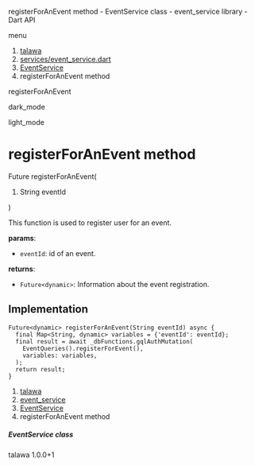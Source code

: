 




registerForAnEvent method - EventService class - event\_service library - Dart API







menu

1. [talawa](../../index.html)
2. [services/event\_service.dart](../../services_event_service/services_event_service-library.html)
3. [EventService](../../services_event_service/EventService-class.html)
4. registerForAnEvent method

registerForAnEvent


dark\_mode

light\_mode




# registerForAnEvent method


Future
registerForAnEvent(

1. String eventId

)

This function is used to register user for an event.

**params**:

* `eventId`: id of an event.

**returns**:

* `Future<dynamic>`: Information about the event registration.

## Implementation

```
Future<dynamic> registerForAnEvent(String eventId) async {
  final Map<String, dynamic> variables = {'eventId': eventId};
  final result = await _dbFunctions.gqlAuthMutation(
    EventQueries().registerForEvent(),
    variables: variables,
  );
  return result;
}
```

 


1. [talawa](../../index.html)
2. [event\_service](../../services_event_service/services_event_service-library.html)
3. [EventService](../../services_event_service/EventService-class.html)
4. registerForAnEvent method

##### EventService class





talawa
1.0.0+1






